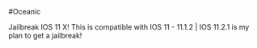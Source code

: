 #Oceanic 

 Jailbreak IOS 11 X! This is compatible with IOS 11 - 11.1.2 | IOS 11.2.1 is my plan to get a jailbreak!
 
 
